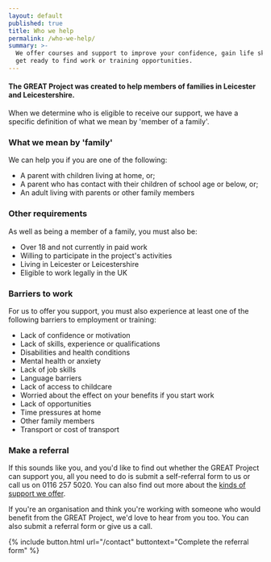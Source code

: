 ```yaml
---
layout: default
published: true
title: Who we help
permalink: /who-we-help/
summary: >-
  We offer courses and support to improve your confidence, gain life skills and
  get ready to find work or training opportunities.
---
```

#### The GREAT Project was created to help members of families in Leicester and Leicestershire. 

When we determine who is eligible to receive our support, we have a specific definition of what we mean by 'member of a family'.

### What we mean by 'family'

We can help you if you are one of the following:

* A parent with children living at home, or;
* A parent who has contact with their children of school age or below, or;
* An adult living with parents or other family members

### Other requirements

As well as being a member of a family, you must also be:

* Over 18 and not currently in paid work
* Willing to participate in the project's activities
* Living in Leicester or Leicestershire
* Eligible to work legally in the UK

### Barriers to work
    
For us to offer you support, you must also experience at least one of the following barriers to employment or training:

* Lack of confidence or motivation
* Lack of skills, experience or qualifications
* Disabilities and health conditions
* Mental health or anxiety
* Lack of job skills
* Language barriers
* Lack of access to childcare
* Worried about the effect on your benefits if you start work
* Lack of opportunities 
* Time pressures at home
* Other family members
* Transport or cost of transport

### Make a referral

If this sounds like you, and you'd like to find out whether the GREAT Project can support you, all you need to do is submit a self-referral form to us or call us on 0116 257 5020. You can also find out more about the [kinds of support we offer](https://www.greatproject.org.uk/what-we-offer/).

If you're an organisation and think you're working with someone who would benefit from the GREAT Project, we'd love to hear from you too. You can also submit a referral form or give us a call.

{% include button.html url="/contact" buttontext="Complete the referral form" %}
